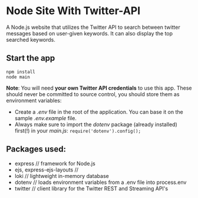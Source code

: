 # Node Site With Twitter-API #

A Node.js website that utilizes the Twitter API to search between twitter messages based on user-given keywords.
It can also display the top searched keywords.

## Start the app ##

    npm install
    node main

**Note**: You will need **your own Twitter API credentials** to use this app. These should never be committed to source control,
you should store them as environment variables:

* Create a *.env* file in the root of the application. You can base it on the sample *.env.example* file.
* Always make sure to import the *dotenv* package (already installed) first(!) in your *main.js*:     `require('dotenv').config();`

## Packages used: ##
* express // framework for Node.js
* ejs, express-ejs-layouts // 
* loki // lightweight in-memory database
* dotenv // loads environment variables from a .env file into process.env 
* twitter // client library for the Twitter REST and Streaming API's
